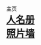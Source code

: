 <html>
    <head>
        主页
    </head>
    <body style="margin: 50px;">
        <div style="font-size: 25px; font-weight: bold;">
            <a href="人名册.html">人名册</a><br>
            <a href="照片墙.html">照片墙</a>
        </div>
    </body>
</html>
